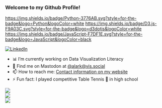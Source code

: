 ### Welcome to my Github Profile!


https://img.shields.io/badge/Python-3776AB.svg?style=for-the-badge&logo=Python&logoColor=white
https://img.shields.io/badge/D3.js-F9A03C.svg?style=for-the-badge&logo=d3dotjs&logoColor=white
https://img.shields.io/badge/JavaScript-F7DF1E.svg?style=for-the-badge&logo=JavaScript&logoColor=black

<a href="https://www.linkedin.com/in/alarkjoshi/"><img alt="LinkedIn" src="https://img.shields.io/badge/linkedin%20-%230077B5.svg?&style=for-the-badge&logo=linkedin&logoColor=white"/></a>

<!--
**alark/alark** is a ✨ _special_ ✨ repository because its `README.md` (this file) appears on your GitHub profile.

Here are some ideas to get you started:
-->

- 📊 I’m currently working on Data Visualization Literacy 
- 💬 Find me on Mastodon at <a href="https://vis.social/@alark">@alark@vis.social</a>
- 📫 How to reach me: <a href="https://www.cs.usfca.edu/~apjoshi/">Contact information on my website</a>
- ⚡ Fun fact: I played competitive Table Tennis 🏓 in high school

<a href="https://github.com/alark">
  <img align="center" src="https://github-readme-streak-stats.herokuapp.com/?user=alark&theme=material-palenight" />
</a><br>
<a href="https://github.com/alark">
  <img align="center" src="https://github-readme-stats.vercel.app/api?username=alark&show_icons=true&theme=material-palenight" />
</a><br>
<a href="https://github.com/alark">
  <img align="center" src="https://github-readme-stats.vercel.app/api/top-langs/?username=alark&layout=compact&theme=material-palenight" />
</a><br>
